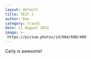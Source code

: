 ```yaml
---
layout: default
title: TEST 2
author: Dan
category: travel
date: 11 August 2022
image: >-
 https://picsum.photos/id/684/600/400
---
```


Carly is awesome!